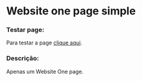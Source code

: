 # Website one page simple

### Testar page: 
Para testar a page [clique aqui](https://wesleyxbz.github.io/One-page-simple/).

### Descrição:
Apenas um Website One page.
